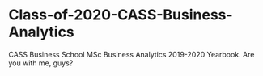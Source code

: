 # Class-of-2020-CASS-Business-Analytics
CASS Business School MSc Business Analytics 2019-2020 Yearbook. Are you with me, guys?
